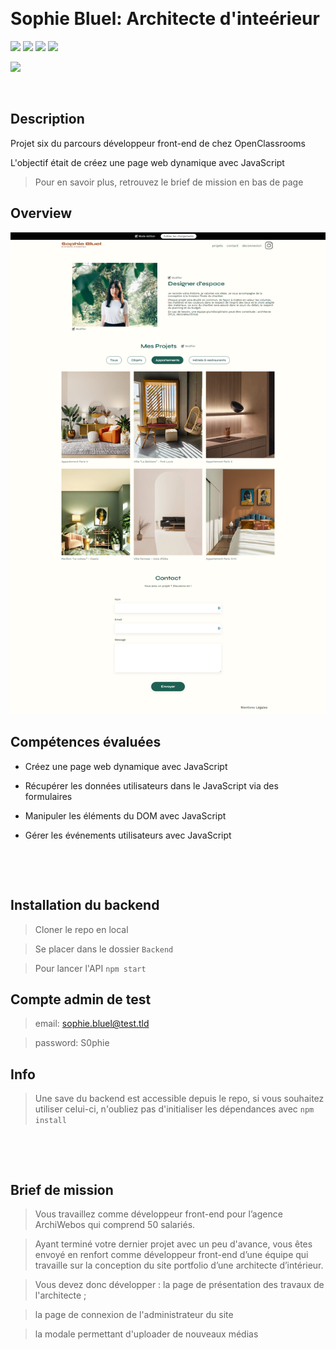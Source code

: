 &nbsp;

# Sophie Bluel: Architecte d'inteérieur

![](https://img.shields.io/badge/JavaScript-F7DF1E?style=for-the-badge&logo=javascript&logoColor=black)
![](https://img.shields.io/badge/CSS3-1572B6?style=for-the-badge&logo=css3&logoColor=white)
![](https://img.shields.io/badge/Sass-CC6699?style=for-the-badge&logo=sass&logoColor=white)
![](https://img.shields.io/badge/HTML5-E34F26?style=for-the-badge&logo=html5&logoColor=white)

![](https://forthebadge.com/images/badges/built-with-love.svg)
&nbsp;

&nbsp;

## Description

Projet six du parcours développeur front-end de chez OpenClassrooms

L'objectif était de créez une page web dynamique avec JavaScript

> Pour en savoir plus, retrouvez le brief de mission en bas de page

## Overview

![screenshot](https://github.com/MathysCogne/P6-OpenClassrooms/blob/master/FrontEnd/assets/screencapture-127-0-0-1-5500-FrontEnd-index-html-2023-07-31-16_09_00.png)

## Compétences évaluées

- Créez une page web dynamique avec JavaScript

- Récupérer les données utilisateurs dans le JavaScript via des formulaires

- Manipuler les éléments du DOM avec JavaScript

- Gérer les événements utilisateurs avec JavaScript

&nbsp;

&nbsp;

## Installation du backend

> Cloner le repo en local

> Se placer dans le dossier `Backend`

> Pour lancer l'API `npm start`

## Compte admin de test

> email: sophie.bluel@test.tld

> password: S0phie

## Info

> Une save du backend est accessible depuis le repo, si vous souhaitez utiliser celui-ci, n'oubliez pas d'initialiser les dépendances avec `npm install`

&nbsp;

&nbsp;

## Brief de mission

> Vous travaillez comme développeur front-end pour l’agence ArchiWebos qui comprend 50 salariés.

> Ayant terminé votre dernier projet avec un peu d'avance, vous êtes envoyé en renfort comme développeur front-end d’une équipe qui travaille sur la conception du site portfolio d’une architecte d’intérieur.

> Vous devez donc développer : la page de présentation des travaux de l'architecte ;

> la page de connexion de l'administrateur du site

> la modale permettant d'uploader de nouveaux médias

&nbsp;

